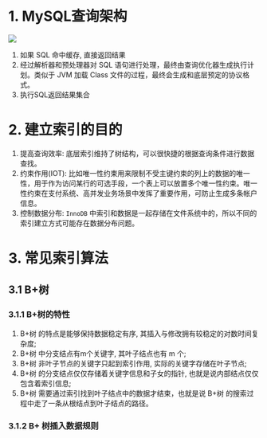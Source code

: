 # 1. MySQL查询架构
![](http://oetw0yrii.bkt.clouddn.com/18-7-9/67650560.jpg)
1. 如果 SQL 命中缓存, 直接返回结果
2. 经过解析器和预处理器对 SQL 语句进行处理，最终由查询优化器生成执行计划。类似于 JVM 加载 Class 文件的过程，最终会生成和底层预定的协议格式。
3. 执行SQL返回结果集合

# 2. 建立索引的目的
1. 提高查询效率: 底层索引维持了树结构，可以很快捷的根据查询条件进行数据查找。
2. 约束作用(IOT): 比如唯一性约束用来限制不受主键约束的列上的数据的唯一性，用于作为访问某行的可选手段，一个表上可以放置多个唯一性约束。唯一性约束在支付系统、高并发业务场景中发挥了重要作用，可防止生成多条帐户信息。
3. 控制数据分布: `InnoDB` 中索引和数据是一起存储在文件系统中的，所以不同的索引建立方式可能存在数据分布问题。

# 3. 常见索引算法
## 3.1 B+树
### 3.1.1 B+树的特性
1. B+树 的特点是能够保持数据稳定有序, 其插入与修改拥有较稳定的对数时间复杂度;
2. B+树 中分支结点有m个关键字, 其叶子结点也有 m 个;
3. B+树 非叶子节点的关键字只起到索引作用, 实际的关键字存储在叶子节点;
4. B+树 的分支结点仅仅存储着关键字信息和子女的指针, 也就是说内部结点仅仅包含着索引信息;
5. B+树 需要通过索引找到叶子结点中的数据才结束，也就是说 B+树 的搜索过程中走了一条从根结点到叶子结点的路径。

### 3.1.2 B+ 树插入数据规则